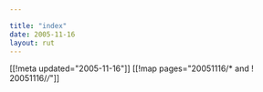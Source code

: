 ```yaml
---

title: "index"
date: 2005-11-16
layout: rut
---
```


[[!meta updated="2005-11-16"]]
[[!map pages="20051116/* and ! 20051116/*/*"]]
